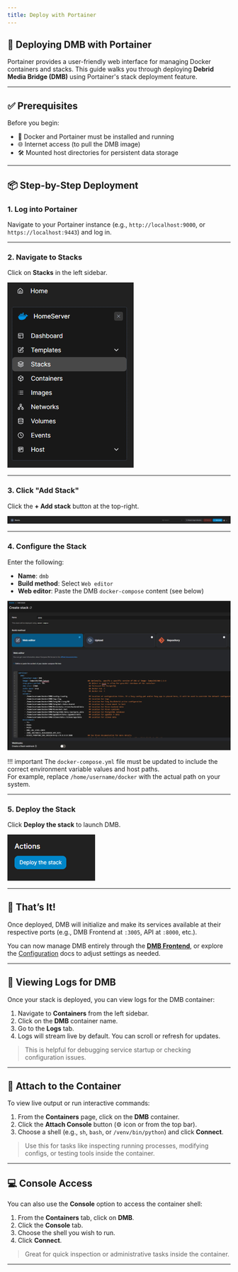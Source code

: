 ```yaml
---
title: Deploy with Portainer
---
```


## 🚢 Deploying DMB with Portainer

Portainer provides a user-friendly web interface for managing Docker containers and stacks. This guide walks you through deploying **Debrid Media Bridge (DMB)** using Portainer's stack deployment feature.

---

## ✅ Prerequisites

Before you begin:

- 🐳 Docker and Portainer must be installed and running
- 🌐 Internet access (to pull the DMB image)
- 🛠️ Mounted host directories for persistent data storage

---

## 📦 Step-by-Step Deployment

### 1. Log into Portainer

Navigate to your Portainer instance (e.g., `http://localhost:9000`, or `https://localhost:9443`) and log in.

---

### 2. Navigate to Stacks

Click on **Stacks** in the left sidebar.

![Stacks Sidebar](../assets/images/portainer/stacks.PNG)

---

### 3. Click "Add Stack"

Click the **+ Add stack** button at the top-right.

![Add Stack](../assets/images/portainer/add_stack.PNG)

---

### 4. Configure the Stack

Enter the following:

- **Name**: `dmb`
- **Build method**: Select `Web editor`
- **Web editor**: Paste the DMB `docker-compose` content (see below)

![Create Stack](../assets/images/portainer/create_stack.PNG)

!!! important
    The `docker-compose.yml` file must be updated to include the correct environment variable values and host paths.  
    For example, replace `/home/username/docker` with the actual path on your system.


---

### 5. Deploy the Stack

Click **Deploy the stack** to launch DMB.

![Deploy the Stack](../assets/images/portainer/deploy_the_stack.PNG)

---

## 🎉 That’s It!

Once deployed, DMB will initialize and make its services available at their respective ports (e.g., DMB Frontend at `:3005`, API at `:8000`, etc.).

You can now manage DMB entirely through the **[DMB Frontend](../services/dmb-frontend.md)**, or explore the [Configuration](../features/configuration.md) docs to adjust settings as needed.

---

## 📄 Viewing Logs for DMB

Once your stack is deployed, you can view logs for the DMB container:

1. Navigate to **Containers** from the left sidebar.
2. Click on the **DMB** container name.
3. Go to the **Logs** tab.
4. Logs will stream live by default. You can scroll or refresh for updates.

> This is helpful for debugging service startup or checking configuration issues.

---

## 🔗 Attach to the Container

To view live output or run interactive commands:

1. From the **Containers** page, click on the **DMB** container.
2. Click the **Attach Console** button (⚙️ icon or from the top bar).
3. Choose a shell (e.g., `sh`, `bash`, or `/venv/bin/python`) and click **Connect**.

> Use this for tasks like inspecting running processes, modifying configs, or testing tools inside the container.

---

## 💻 Console Access

You can also use the **Console** option to access the container shell:

1. From the **Containers** tab, click on **DMB**.
2. Click the **Console** tab.
3. Choose the shell you wish to run.
4. Click **Connect**.

> Great for quick inspection or administrative tasks inside the container.

---